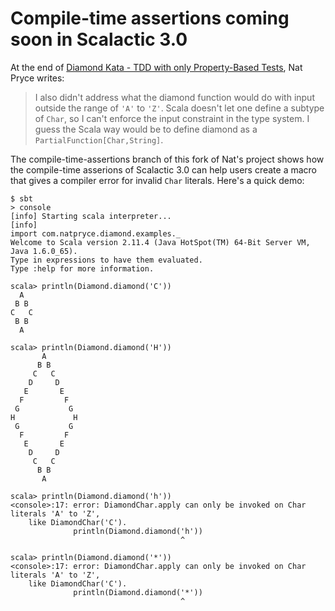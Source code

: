 Compile-time assertions coming soon in Scalactic 3.0
====================================================

At the end of [Diamond Kata - TDD with only Property-Based Tests](http://natpryce.com/articles/000807.html), Nat Pryce writes:

> I also didn't address what the diamond function would do with
> input outside the range of `'A'` to `'Z'`. Scala doesn't let one
> define a subtype of `Char`, so I can't enforce the input constraint
> in the type system. I guess the Scala way would be to define
> diamond as a `PartialFunction[Char,String]`.

The compile-time-assertions branch of this fork of Nat's project shows how the compile-time asserions of Scalactic 3.0 can help users create a macro that gives a compiler error for invalid `Char` literals. Here's a quick demo:

    $ sbt
    > console
    [info] Starting scala interpreter...
    [info] 
    import com.natpryce.diamond.examples._
    Welcome to Scala version 2.11.4 (Java HotSpot(TM) 64-Bit Server VM, Java 1.6.0_65).
    Type in expressions to have them evaluated.
    Type :help for more information.

    scala> println(Diamond.diamond('C'))
      A  
     B B 
    C   C
     B B 
      A  
    
    scala> println(Diamond.diamond('H'))
           A       
          B B      
         C   C     
        D     D    
       E       E   
      F         F  
     G           G 
    H             H
     G           G 
      F         F  
       E       E   
        D     D    
         C   C     
          B B      
           A       
    
    scala> println(Diamond.diamond('h'))
    <console>:17: error: DiamondChar.apply can only be invoked on Char literals 'A' to 'Z',
        like DiamondChar('C').
                  println(Diamond.diamond('h'))
                                          ^
    
    scala> println(Diamond.diamond('*'))
    <console>:17: error: DiamondChar.apply can only be invoked on Char literals 'A' to 'Z',
        like DiamondChar('C').
                  println(Diamond.diamond('*'))
                                          ^
    
